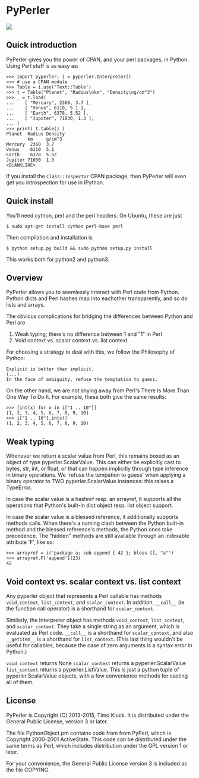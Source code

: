 PyPerler
========
[![][travis-img]][travis-url]

[travis-img]: https://travis-ci.org/tkluck/pyperler.svg?branch=master
[travis-url]: https://travis-ci.org/tkluck/pyperler

Quick introduction
------------------
PyPerler gives you the power of CPAN, and your perl packages, in Python.  Using
Perl stuff is as easy as:

    >>> import pyperler; i = pyperler.Interpreter()
    >>> # use a CPAN module
    >>> Table = i.use('Text::Table')
    >>> t = Table("Planet", "Radius\nkm", "Density\ng/cm^3")
    >>> _ = t.load(
    ...    [ "Mercury", 2360, 3.7 ],
    ...    [ "Venus", 6110, 5.1 ],
    ...    [ "Earth", 6378, 5.52 ],
    ...    [ "Jupiter", 71030, 1.3 ],
    ... )
    >>> print( t.table() )
    Planet  Radius Density
            km     g/cm^3 
    Mercury  2360  3.7    
    Venus    6110  5.1    
    Earth    6378  5.52   
    Jupiter 71030  1.3    
    <BLANKLINE>

If you install the `Class::Inspector` CPAN package, then PyPerler will even get
you introspection for use in IPython.

Quick install
-------------

You'll need cython, perl and the perl headers. On Ubuntu, these are just

    $ sudo apt-get install cython perl-base perl

Then compilation and installation is 

    $ python setup.py build && sudo python setup.py install

This works both for python2 and python3.

Overview
------------
PyPerler allows you to seemlessly interact with Perl code from Python. Python
dicts and Perl hashes map into eachother transparently, and so do lists and
arrays.

The obvious complications for bridging the differences between Python and Perl are

 1. Weak typing; there's no difference between 1 and "1" in Perl
 2. Void context vs. scalar context vs. list context

For choosing a strategy to deal with this, we follow the Philosophy of Python:

    Explicit is better than implicit.
    (...)
    In the face of ambiguity, refuse the temptation to guess.

On the other hand, we are not shying away from Perl's There Is More Than One Way
To Do It. For example, these both give the same results:

    >>> [int(x) for x in i["1 .. 10"]]
    [1, 2, 3, 4, 5, 6, 7, 8, 9, 10]
    >>> i["1 .. 10"].ints()
    (1, 2, 3, 4, 5, 6, 7, 8, 9, 10)

Weak typing
-----------
Whenever we return a scalar value from Perl, this remains boxed as an object of
type pyperler.ScalarValue.  This can either be explicitly cast to bytes, str,
int, or float, or that can happen implicitly through type inference in binary
operations. We 'refuse the tempation to guess' when applying a binary operator
to TWO pyperler.ScalarValue instances: this raises a TypeError.

In case the scalar value is a hashref resp. an arrayref, it supports all the
operations that Python's built-in dict object resp. list object support.

In case the scalar value is a blessed reference, it additionally supports
methods calls. When there's a naming clash between the Python built-in method
and the blessed reference's methods, the Python ones take precedence. The "hidden"
methods are still available through an indexable attribute 'F', like so:

    >>> arrayref = i('package a; sub append { 42 }; bless [], "a"')
    >>> arrayref.F['append'](23)
    42

Void context vs. scalar context vs. list context
------------------------------------------------
Any pyperler object that represents a Perl callable has methods `void_context`,
`list_context`, and `scalar_context`. In addition, `__call__` (ie the function
call operator) is a shorthand for `scalar_context`.

Similarly, the Interpreter object has methods `void_context`, `list_context`,
and `scalar_context`. They take a single string as an argument, which is evaluated
as Perl code. `__call__` is a shorthand for `scalar_context`, and also `__getitem__`
is a shorthand for `list_context`. (This last  thing wouldn't be useful for
callables, because the case of zero arguments is a syntax error in Python.)

`void_context` returns None
`scalar_context` returns a pyperler.ScalarValue
`list_context` returns a pyperler.ListValue. This is just a python tuple of
pyperler.ScalarValue objects, with a few convenience methods for casting all of
them.

License
-------
PyPerler is Copyright (C) 2013-2015, Timo Kluck. It is distributed under the
General Public License, version 3 or later.

The file PythonObject.pm contains code from from PyPerl, which is Copyright
2000-2001 ActiveState. This code can be distributed under the same terms as
Perl, which includes distribution under the GPL version 1 or later.

For your convenience, the General Public License version 3 is included as the
file COPYING.
